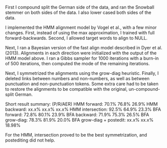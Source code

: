 First I compound split the German side of the data, and ran the Snowball stemmer
on both sides of the data. I also lower cased both sides of the data.

I implemented the HMM alignment model by Vogel et al., with a few minor changes.
First, instead of using the max approximation, I trained with full forward-backwards.
Second, I allowed target words to align to NULL.

Next, I ran a Bayesian version of the fast align model described in Dyer et al. (2013).
Alignments in each direction were initialized with the output of the HMM model above.
I ran a Gibbs sampler for 1000 iterations with a burn-in of 500 iterations, then
computed the mode of the remaining iterations.

Next, I symmetrized the alignments using the grow-diag heuristic.
Finally, I deleted links between numbers and non-numbers, as well as
between punctuation and non-punctuation tokens. Some extra care had to
be taken to restore the alignments to be compatible with the original,
un-compound-split German.

Short result summary: (P/R/AER)
HMM forward: 70.1% 76.8% 26.9%
HMM backward: xx.x% xx.x% xx.x%
HMM intersection: 92.5% 64.9% 23.3%
BFA forward: 72.8% 80.1% 23.9%
BFA backward: 71.9% 75.3% 26.5%
BFA grow-diag: 78.3% 81.9% 20.0%
BFA grow-diag + postedit: xx.x% xx.x% 18.98%

For the HMM, intersection proved to be the best symmetrization, and postediting did not help.
